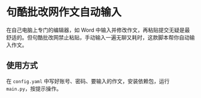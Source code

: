 # 句酷批改网作文自动输入

在自己电脑上专门的编辑器，如 Word 中输入并修改作文，再粘贴提交无疑是最舒适的。但句酷批改网禁止粘贴，手动输入一遍无聊又耗时，这款脚本帮你自动输入作文。

## 使用方式

在 `config.yaml` 中写好账号、密码、要输入的作文，安装依赖包，运行 `main.py`，按提示操作。
